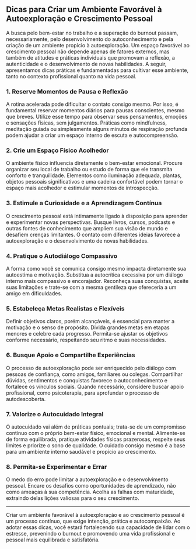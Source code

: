 
## Dicas para Criar um Ambiente Favorável à Autoexploração e Crescimento Pessoal

A busca pelo bem-estar no trabalho e a superação do burnout passam, necessariamente, pelo desenvolvimento do autoconhecimento e pela criação de um ambiente propício à autoexploração. Um espaço favorável ao crescimento pessoal não depende apenas de fatores externos, mas também de atitudes e práticas individuais que promovam a reflexão, a autenticidade e o desenvolvimento de novas habilidades. A seguir, apresentamos dicas práticas e fundamentadas para cultivar esse ambiente, tanto no contexto profissional quanto na vida pessoal.

### 1. Reserve Momentos de Pausa e Reflexão

A rotina acelerada pode dificultar o contato consigo mesmo. Por isso, é fundamental reservar momentos diários para pausas conscientes, mesmo que breves. Utilize esse tempo para observar seus pensamentos, emoções e sensações físicas, sem julgamentos. Práticas como mindfulness, meditação guiada ou simplesmente alguns minutos de respiração profunda podem ajudar a criar um espaço interno de escuta e autocompreensão.

### 2. Crie um Espaço Físico Acolhedor

O ambiente físico influencia diretamente o bem-estar emocional. Procure organizar seu local de trabalho ou estudo de forma que ele transmita conforto e tranquilidade. Elementos como iluminação adequada, plantas, objetos pessoais significativos e uma cadeira confortável podem tornar o espaço mais acolhedor e estimular momentos de introspecção.

### 3. Estimule a Curiosidade e a Aprendizagem Contínua

O crescimento pessoal está intimamente ligado à disposição para aprender e experimentar novas perspectivas. Busque livros, cursos, podcasts e outras fontes de conhecimento que ampliem sua visão de mundo e desafiem crenças limitantes. O contato com diferentes ideias favorece a autoexploração e o desenvolvimento de novas habilidades.

### 4. Pratique o Autodiálogo Compassivo

A forma como você se comunica consigo mesmo impacta diretamente sua autoestima e motivação. Substitua a autocrítica excessiva por um diálogo interno mais compassivo e encorajador. Reconheça suas conquistas, aceite suas limitações e trate-se com a mesma gentileza que ofereceria a um amigo em dificuldades.

### 5. Estabeleça Metas Realistas e Flexíveis

Definir objetivos claros, porém alcançáveis, é essencial para manter a motivação e o senso de propósito. Divida grandes metas em etapas menores e celebre cada progresso. Permita-se ajustar os objetivos conforme necessário, respeitando seu ritmo e suas necessidades.

### 6. Busque Apoio e Compartilhe Experiências

O processo de autoexploração pode ser enriquecido pelo diálogo com pessoas de confiança, como amigos, familiares ou colegas. Compartilhar dúvidas, sentimentos e conquistas favorece o autoconhecimento e fortalece os vínculos sociais. Quando necessário, considere buscar apoio profissional, como psicoterapia, para aprofundar o processo de autodescoberta.

### 7. Valorize o Autocuidado Integral

O autocuidado vai além de práticas pontuais; trata-se de um compromisso contínuo com o próprio bem-estar físico, emocional e mental. Alimente-se de forma equilibrada, pratique atividades físicas prazerosas, respeite seus limites e priorize o sono de qualidade. O cuidado consigo mesmo é a base para um ambiente interno saudável e propício ao crescimento.

### 8. Permita-se Experimentar e Errar

O medo do erro pode limitar a autoexploração e o desenvolvimento pessoal. Encare os desafios como oportunidades de aprendizado, não como ameaças à sua competência. Acolha as falhas com maturidade, extraindo delas lições valiosas para o seu crescimento.

---

Criar um ambiente favorável à autoexploração e ao crescimento pessoal é um processo contínuo, que exige intenção, prática e autocompaixão. Ao adotar essas dicas, você estará fortalecendo sua capacidade de lidar com o estresse, prevenindo o burnout e promovendo uma vida profissional e pessoal mais equilibrada e satisfatória.
```
